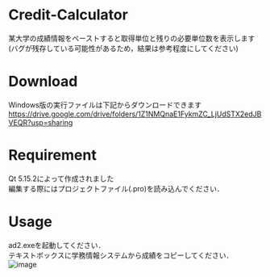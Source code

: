 # Credit-Calculator

某大学の成績情報をペーストすると取得単位と残りの必要単位数を表示します<br>
(バグが残存している可能性があるため，結果は参考程度にしてください)

# Download
Windows版の実行ファイルは下記からダウンロードできます
https://drive.google.com/drive/folders/1Z1NMQnaE1FykmZC_LjUdSTX2edJBVEQR?usp=sharing

# Requirement

Qt 5.15.2によって作成されました<br>
編集する際にはプロジェクトファイル(.pro)を読み込んでください．


# Usage

ad2.exeを起動してください．<br>
テキストボックスに学務情報システムから成績をコピーしてください．
![image](https://user-images.githubusercontent.com/68568267/123680021-2d76ae00-d883-11eb-8a18-effe4e4b506c.png)
